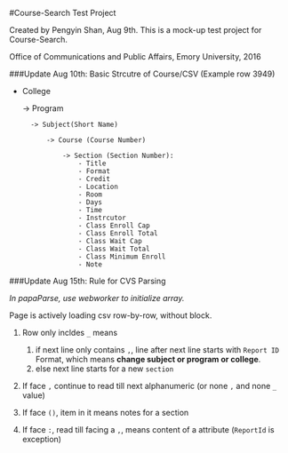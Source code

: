 #Course-Search Test Project

Created by Pengyin Shan, Aug 9th. This is a mock-up test project for Course-Search.

Office of Communications and Public Affairs, Emory University, 2016

###Update Aug 10th: Basic Strcutre of Course/CSV (Example row 3949)

- College

    -> Program

        -> Subject(Short Name)

            -> Course (Course Number)

                -> Section (Section Number):
                    - Title
                    - Format
                    - Credit
                    - Location
                    - Room
                    - Days
                    - Time
                    - Instrcutor
                    - Class Enroll Cap
                    - Class Enroll Total
                    - Class Wait Cap
                    - Class Wait Total
                    - Class Minimum Enroll
                    - Note

###Update Aug 15th: Rule for CVS Parsing

*In papaParse, use webworker to initialize array.*

Page is actively loading csv row-by-row, without block.

1. Row only incldes `_` means 

    1. if next line only contains `,`, line after next line starts with `Report ID` Format, which means **change subject or program or college**.
    2. else next line starts for a new `section`

2. If face `,` continue to read till next alphanumeric (or none `,` and none `_` value)

3. If face `()`, item in it means notes for a section

4. If face `:`, read till facing a `,`, means content of a attribute (`ReportId` is exception)
